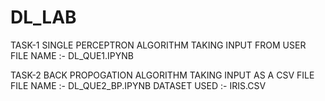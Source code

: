 # DL_LAB

TASK-1 SINGLE PERCEPTRON ALGORITHM TAKING INPUT FROM USER
FILE NAME :- DL_QUE1.IPYNB

TASK-2 BACK PROPOGATION ALGORITHM TAKING INPUT AS A CSV FILE
FILE NAME :- DL_QUE2_BP.IPYNB
DATASET USED :- IRIS.CSV

